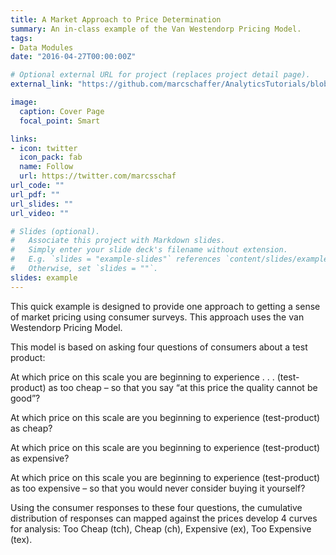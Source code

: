 ```yaml
---
title: A Market Approach to Price Determination
summary: An in-class example of the Van Westendorp Pricing Model.
tags:
- Data Modules
date: "2016-04-27T00:00:00Z"

# Optional external URL for project (replaces project detail page).
external_link: "https://github.com/marcschaffer/AnalyticsTutorials/blob/master/PriceSensitivityMeter.html"

image:
  caption: Cover Page
  focal_point: Smart

links:
- icon: twitter
  icon_pack: fab
  name: Follow
  url: https://twitter.com/marcsschaf
url_code: ""
url_pdf: ""
url_slides: ""
url_video: ""

# Slides (optional).
#   Associate this project with Markdown slides.
#   Simply enter your slide deck's filename without extension.
#   E.g. `slides = "example-slides"` references `content/slides/example-slides.md`.
#   Otherwise, set `slides = ""`.
slides: example
---
```


This quick example is designed to provide one approach to getting a sense of market pricing using consumer surveys. This approach uses the van Westendorp Pricing Model.

This model is based on asking four questions of consumers about a test product:

At which price on this scale you are beginning to experience . . . (test-product) as too cheap – so that you say “at this price the quality cannot be good”?

At which price on this scale are you beginning to experience (test-product) as cheap?

At which price on this scale are you beginning to experience (test-product) as expensive?

At which price on this scale you are beginning to experience (test-product) as too expensive – so that you would never consider buying it yourself?

Using the consumer responses to these four questions, the cumulative distribution of responses can mapped against the prices develop 4 curves for analysis: Too Cheap (tch), Cheap (ch), Expensive (ex), Too Expensive (tex).

